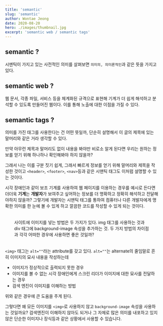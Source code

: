 ```yaml
---
title: 'semantic'
slug: 'semantic'
author: Wontae Jeong
date: 2020-08-20
hero: ./images/thumbnail.jpg
excerpt: 'semantic web / semantic tags'
---
```


## semantic ?

시멘틱이 가지고 있는 사전적인 의미를 살펴보면 `의미의, 의미론적인`과 같은 뜻을 가지고 있다.

## semantic web ?

웹 문서, 각종 파일, 서비스 등을 체계화된 규격으로 표현해 기계가 더 쉽게 해석하고 분석할 수 있도록 만들어진 웹이다.
이를 통해 노출에 대한 이점을 가질 수 있다.

## semantic tags ?

의미를 가진 태그를 사용한다는 건 어떤 뜻일까,
단순히 설명해서 이 글의 제목에 있는 말머리와 같은 거라 생각할 수 있다.

만약 아무런 제목과 말머리도 없이 내용을 봐야만 비로소 알게 된다면 우리는 원하는 정보를 얻기 위해 하나하나 확인해봐야 하지 않을까?

그래서 나는 이를 구분 짓기 쉽게, 그래서 빠르게 정보를 얻기 위해 말머리와 제목을 작성한 것이고
`<header>`, `<footer>`, `<nav>`등과 같은 시맨틱 태그도 이처럼 설명할 수 있는 것이다.

시각 장애인과 같이 보조 기계를 사용하여 웹 페이지를 이용하는 경우를 예시로 든다면 더더욱 **기계**는 **개발자**가 보여주고 싶어하는 정보를 더 명확하고 정확히 해석하고 전달해야하지 않을까?
그렇기에 개발자는 시맨틱 태그를 통하여 컴퓨터나 다른 개발자에게 명확한 의미를 한 눈에 볼 수 있게 하고 깔끔한 코드를 작성할 수 있게 되는 것이다.

<p className="box" style="padding: 20px 30px">
사이트에 이미지를 넣는 방법은 두 가지가 있다.
img 태그를 사용하는 것과 div 태그에 background-image 속성을 추가하는 것. 두 가지 방법의 차이점과 각각 어떠한 경우에 사용하면 좋은 것일까?
</p>

`<img>` 태그는 `alt=""`라는 attribute를 갖고 있다.
`alt=""`는 alternate의 줄임말로 흔히 이미지의 묘사 내용을 작성하는데

- 이미지가 정상적으로 출력되지 못한 경우
- 이미지를 볼 수 없는 시각 장애인에게 스크린 리더가 이미지에 대한 묘사를 전달하는 경우
- 검색 엔진이 이미지를 이해하는 방법

위와 같은 경우에 큰 도움을 주게 된다.

그렇다면 왜 모든 이미지를 `<img>`로 사용하지 않고 `background-image` 속성을 사용하는 것일까요?
검색엔진이 이해하지 않아도 되거나 그 자체로 많은 의미를 내포하고 있지 않은 단순한 이미지나 장식등과 같은 상황에서 사용할 수 있습니다.
